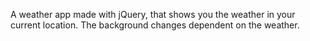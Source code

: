 A weather app made with jQuery, that shows you the weather in your current location. The background changes dependent on the weather.
